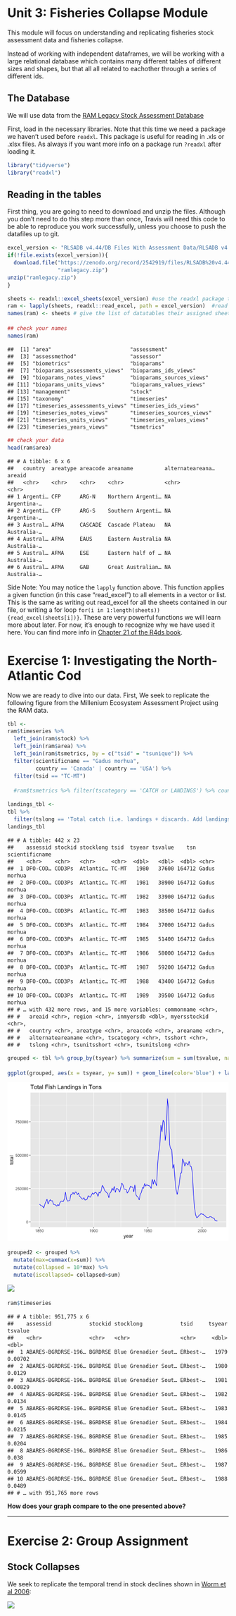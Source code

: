 
# Unit 3: Fisheries Collapse Module

This module will focus on understanding and replicating fisheries stock
assessment data and fisheries collapse.

Instead of working with independent dataframes, we will be working with
a large relational database which contains many different tables of
different sizes and shapes, but that all all related to eachother
through a series of different ids.

## The Database

We will use data from the [RAM Legacy Stock Assessment
Database](https://doi.org/10.5281/zenodo.2542918)

First, load in the necessary libraries. Note that this time we need a
package we haven’t used before `readxl`. This package is useful for
reading in .xls or .xlsx files. As always if you want more info on a
package run `?readxl` after loading it.

``` r
library("tidyverse")
library("readxl")
```

## Reading in the tables

First thing, you are going to need to download and unzip the files.
Although you don’t need to do this step more than once, Travis will need
this code to be able to reproduce you work successfully, unless you
choose to push the datafiles up to
git.

``` r
excel_version <- "RLSADB v4.44/DB Files With Assessment Data/RLSADB v4.44 (assessment data only).xlsx"
if(!file.exists(excel_version)){
  download.file("https://zenodo.org/record/2542919/files/RLSADB%20v4.44.zip?download=1",
                "ramlegacy.zip")
unzip("ramlegacy.zip") 
}
```

``` r
sheets <- readxl::excel_sheets(excel_version) #use the readxl package to identify sheet names 
ram <- lapply(sheets, readxl::read_excel, path = excel_version)  #read the data from all 3 sheets into a list
names(ram) <- sheets # give the list of datatables their assigned sheet names

## check your names
names(ram)
```

    ##  [1] "area"                         "assessment"                  
    ##  [3] "assessmethod"                 "assessor"                    
    ##  [5] "biometrics"                   "bioparams"                   
    ##  [7] "bioparams_assessments_views"  "bioparams_ids_views"         
    ##  [9] "bioparams_notes_views"        "bioparams_sources_views"     
    ## [11] "bioparams_units_views"        "bioparams_values_views"      
    ## [13] "management"                   "stock"                       
    ## [15] "taxonomy"                     "timeseries"                  
    ## [17] "timeseries_assessments_views" "timeseries_ids_views"        
    ## [19] "timeseries_notes_views"       "timeseries_sources_views"    
    ## [21] "timeseries_units_views"       "timeseries_values_views"     
    ## [23] "timeseries_years_views"       "tsmetrics"

``` r
## check your data
head(ram$area)
```

    ## # A tibble: 6 x 6
    ##   country  areatype areacode areaname          alternateareana… areaid     
    ##   <chr>    <chr>    <chr>    <chr>             <chr>            <chr>      
    ## 1 Argenti… CFP      ARG-N    Northern Argenti… NA               Argentina-…
    ## 2 Argenti… CFP      ARG-S    Southern Argenti… NA               Argentina-…
    ## 3 Austral… AFMA     CASCADE  Cascade Plateau   NA               Australia-…
    ## 4 Austral… AFMA     EAUS     Eastern Australia NA               Australia-…
    ## 5 Austral… AFMA     ESE      Eastern half of … NA               Australia-…
    ## 6 Austral… AFMA     GAB      Great Australian… NA               Australia-…

Side Note: You may notice the `lapply` function above. This function
applies a given function (in this case “read\_excel”) to all elements in
a vector or list. This is the same as writing out read\_excel for all
the sheets contained in our file, or writing a for loop `for(i
in 1:length(sheets)){read_excel(sheets[i])}`. These are very powerful
functions we will learn more about later. For now, it’s enough to
recognize why we have used it here. You can find more info in
[Chapter 21 of the R4ds book](http://r4ds.had.co.nz/iteration.html).

# Exercise 1: Investigating the North-Atlantic Cod

Now we are ready to dive into our data. First, We seek to replicate the
following figure from the Millenium Ecosystem Assessment Project using
the RAM data.

``` r
tbl <-
ram$timeseries %>%
  left_join(ram$stock) %>%
  left_join(ram$area) %>%
  left_join(ram$tsmetrics, by = c("tsid" = "tsunique")) %>%
  filter(scientificname == "Gadus morhua",
         country == 'Canada' | country == 'USA') %>%
  filter(tsid == "TC-MT")

  #ram$tsmetrics %>% filter(tscategory == 'CATCH or LANDINGS') %>% count(tslong)
```

``` r
landings_tbl <-
tbl %>%
  filter(tslong == 'Total catch (i.e. landings + discards. Add landings + discards to get this).')
landings_tbl
```

    ## # A tibble: 442 x 23
    ##    assessid stockid stocklong tsid  tsyear tsvalue    tsn scientificname
    ##    <chr>    <chr>   <chr>     <chr>  <dbl>   <dbl>  <dbl> <chr>         
    ##  1 DFO-COD… COD3Ps  Atlantic… TC-MT   1980   37600 164712 Gadus morhua  
    ##  2 DFO-COD… COD3Ps  Atlantic… TC-MT   1981   38900 164712 Gadus morhua  
    ##  3 DFO-COD… COD3Ps  Atlantic… TC-MT   1982   33900 164712 Gadus morhua  
    ##  4 DFO-COD… COD3Ps  Atlantic… TC-MT   1983   38500 164712 Gadus morhua  
    ##  5 DFO-COD… COD3Ps  Atlantic… TC-MT   1984   37000 164712 Gadus morhua  
    ##  6 DFO-COD… COD3Ps  Atlantic… TC-MT   1985   51400 164712 Gadus morhua  
    ##  7 DFO-COD… COD3Ps  Atlantic… TC-MT   1986   58000 164712 Gadus morhua  
    ##  8 DFO-COD… COD3Ps  Atlantic… TC-MT   1987   59200 164712 Gadus morhua  
    ##  9 DFO-COD… COD3Ps  Atlantic… TC-MT   1988   43400 164712 Gadus morhua  
    ## 10 DFO-COD… COD3Ps  Atlantic… TC-MT   1989   39500 164712 Gadus morhua  
    ## # … with 432 more rows, and 15 more variables: commonname <chr>,
    ## #   areaid <chr>, region <chr>, inmyersdb <dbl>, myersstockid <chr>,
    ## #   country <chr>, areatype <chr>, areacode <chr>, areaname <chr>,
    ## #   alternateareaname <chr>, tscategory <chr>, tsshort <chr>,
    ## #   tslong <chr>, tsunitsshort <chr>, tsunitslong <chr>

``` r
grouped <- tbl %>% group_by(tsyear) %>% summarize(sum = sum(tsvalue, na.rm = TRUE))

ggplot(grouped, aes(x = tsyear, y= sum)) + geom_line(color='blue') + labs(title='Total Fish Landings in Tons', x='year', y='total')
```

![](fish-assignment_files/figure-gfm/unnamed-chunk-7-1.png)<!-- -->

``` r
grouped2 <- grouped %>%
  mutate(max=cummax(x=sum)) %>%
  mutate(collapsed = 10*max) %>%
  mutate(iscollapsed= collapsed>sum)
```

![](http://espm-157.carlboettiger.info/img/cod.jpg)

``` r
ram$timeseries
```

    ## # A tibble: 951,775 x 6
    ##    assessid            stockid stocklong            tsid     tsyear tsvalue
    ##    <chr>               <chr>   <chr>                <chr>     <dbl>   <dbl>
    ##  1 ABARES-BGRDRSE-196… BGRDRSE Blue Grenadier Sout… ERbest-…   1979 0.00702
    ##  2 ABARES-BGRDRSE-196… BGRDRSE Blue Grenadier Sout… ERbest-…   1980 0.0129 
    ##  3 ABARES-BGRDRSE-196… BGRDRSE Blue Grenadier Sout… ERbest-…   1981 0.00829
    ##  4 ABARES-BGRDRSE-196… BGRDRSE Blue Grenadier Sout… ERbest-…   1982 0.0134 
    ##  5 ABARES-BGRDRSE-196… BGRDRSE Blue Grenadier Sout… ERbest-…   1983 0.0145 
    ##  6 ABARES-BGRDRSE-196… BGRDRSE Blue Grenadier Sout… ERbest-…   1984 0.0215 
    ##  7 ABARES-BGRDRSE-196… BGRDRSE Blue Grenadier Sout… ERbest-…   1985 0.0204 
    ##  8 ABARES-BGRDRSE-196… BGRDRSE Blue Grenadier Sout… ERbest-…   1986 0.038  
    ##  9 ABARES-BGRDRSE-196… BGRDRSE Blue Grenadier Sout… ERbest-…   1987 0.0599 
    ## 10 ABARES-BGRDRSE-196… BGRDRSE Blue Grenadier Sout… ERbest-…   1988 0.0489 
    ## # … with 951,765 more rows

**How does your graph compare to the one presented above?**

-----

# Exercise 2: Group Assignment

## Stock Collapses

We seek to replicate the temporal trend in stock declines shown in [Worm
et al 2006](http://doi.org/10.1126/science.1132294):

![](http://espm-157.carlboettiger.info/img/worm2006.jpg)
